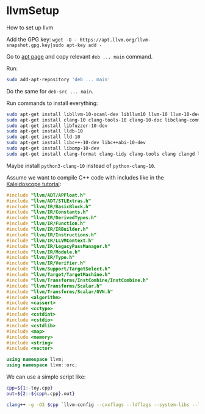 # llvmSetup
How to set up llvm

Add the GPG key: `wget -O - https://apt.llvm.org/llvm-snapshot.gpg.key|sudo apt-key add -`

Go to [apt page](https://apt.llvm.org/) and copy relevant `deb ... main` command.

Run:

```sh
sudo add-apt-repository 'deb ... main'
```
Do the same for `deb-src ... main`.

Run commands to install everything:

```sh
sudo apt-get install libllvm-10-ocaml-dev libllvm10 llvm-10 llvm-10-dev llvm-10-doc llvm-10-examples llvm-10-runtime
sudo apt-get install clang-10 clang-tools-10 clang-10-doc libclang-common-10-dev libclang-10-dev libclang1-10 clang-format-10 python-clang-10 clangd-10 
sudo apt-get install libfuzzer-10-dev
sudo apt-get install lldb-10
sudo apt-get install lld-10
sudo apt-get install libc++-10-dev libc++abi-10-dev
sudo apt-get install libomp-10-dev
sudo apt-get install clang-format clang-tidy clang-tools clang clangd libc++-dev libc++1 libc++abi-dev libc++abi1 libclang-dev libclang1 liblldb-dev libllvm-ocaml-dev libomp-dev libomp5 lld lldb llvm-dev llvm-runtime llvm python-clang 
```

Maybe install `python3-clang-10` instead of `python-clang-10`.

Assume we want to compile C++ code with includes like in the [Kaleidoscope tutorial](https://llvm.org/docs/tutorial/MyFirstLanguageFrontend/):

```c++
#include "llvm/ADT/APFloat.h"
#include "llvm/ADT/STLExtras.h"
#include "llvm/IR/BasicBlock.h"
#include "llvm/IR/Constants.h"
#include "llvm/IR/DerivedTypes.h"
#include "llvm/IR/Function.h"
#include "llvm/IR/IRBuilder.h"
#include "llvm/IR/Instructions.h"
#include "llvm/IR/LLVMContext.h"
#include "llvm/IR/LegacyPassManager.h"
#include "llvm/IR/Module.h"
#include "llvm/IR/Type.h"
#include "llvm/IR/Verifier.h"
#include "llvm/Support/TargetSelect.h"
#include "llvm/Target/TargetMachine.h"
#include "llvm/Transforms/InstCombine/InstCombine.h"
#include "llvm/Transforms/Scalar.h"
#include "llvm/Transforms/Scalar/GVN.h"
#include <algorithm>
#include <cassert>
#include <cctype>
#include <cstdint>
#include <cstdio>
#include <cstdlib>
#include <map>
#include <memory>
#include <string>
#include <vector>

using namespace llvm;
using namespace llvm::orc;
```

We can use a simple script like:

```sh
cpp=${1:-toy.cpp}
out=${2:-${cpp%.cpp}.out}

clang++ -g -O3 $cpp `llvm-config --cxxflags --ldflags --system-libs --libs core` -fno-rtti -rdynamic -o $out
```
